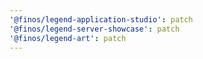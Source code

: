 ```yaml
---
'@finos/legend-application-studio': patch
'@finos/legend-server-showcase': patch
'@finos/legend-art': patch
---
```


